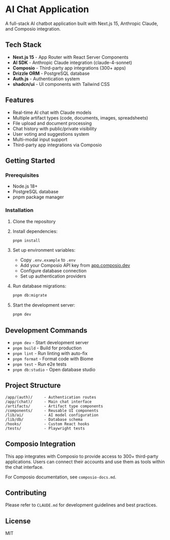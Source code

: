 # AI Chat Application

A full-stack AI chatbot application built with Next.js 15, Anthropic Claude, and Composio integration.

## Tech Stack

- **Next.js 15** - App Router with React Server Components
- **AI SDK** - Anthropic Claude integration (claude-4-sonnet)
- **Composio** - Third-party app integrations (300+ apps)
- **Drizzle ORM** - PostgreSQL database
- **Auth.js** - Authentication system
- **shadcn/ui** - UI components with Tailwind CSS

## Features

- Real-time AI chat with Claude models
- Multiple artifact types (code, documents, images, spreadsheets)
- File upload and document processing
- Chat history with public/private visibility
- User voting and suggestions system
- Multi-modal input support
- Third-party app integrations via Composio

## Getting Started

### Prerequisites

- Node.js 18+
- PostgreSQL database
- pnpm package manager

### Installation

1. Clone the repository
2. Install dependencies:
   ```bash
   pnpm install
   ```

3. Set up environment variables:
   - Copy `.env.example` to `.env`
   - Add your Composio API key from [app.composio.dev](https://app.composio.dev/developers)
   - Configure database connection
   - Set up authentication providers

4. Run database migrations:
   ```bash
   pnpm db:migrate
   ```

5. Start the development server:
   ```bash
   pnpm dev
   ```

## Development Commands

- `pnpm dev` - Start development server
- `pnpm build` - Build for production
- `pnpm lint` - Run linting with auto-fix
- `pnpm format` - Format code with Biome
- `pnpm test` - Run e2e tests
- `pnpm db:studio` - Open database studio

## Project Structure

```
/app/(auth)/     - Authentication routes
/app/(chat)/     - Main chat interface
/artifacts/      - Artifact type components
/components/     - Reusable UI components
/lib/ai/         - AI model configuration
/lib/db/         - Database schema
/hooks/          - Custom React hooks
/tests/          - Playwright tests
```

## Composio Integration

This app integrates with Composio to provide access to 300+ third-party applications. Users can connect their accounts and use them as tools within the chat interface.

For Composio documentation, see `composio-docs.md`.

## Contributing

Please refer to `CLAUDE.md` for development guidelines and best practices.

## License

MIT